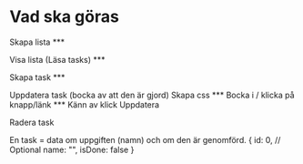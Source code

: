 # Vad ska göras

Skapa lista ***

Visa lista (Läsa tasks) ***

Skapa task ***

Uppdatera task (bocka av att den är gjord)
    Skapa css ***
    Bocka i / klicka på knapp/länk ***
    Känn av klick
    Uppdatera

Radera task

En task = data om uppgiften (namn) och om den är genomförd.
{ 
    id: 0,          // Optional
    name: "",
    isDone: false
}